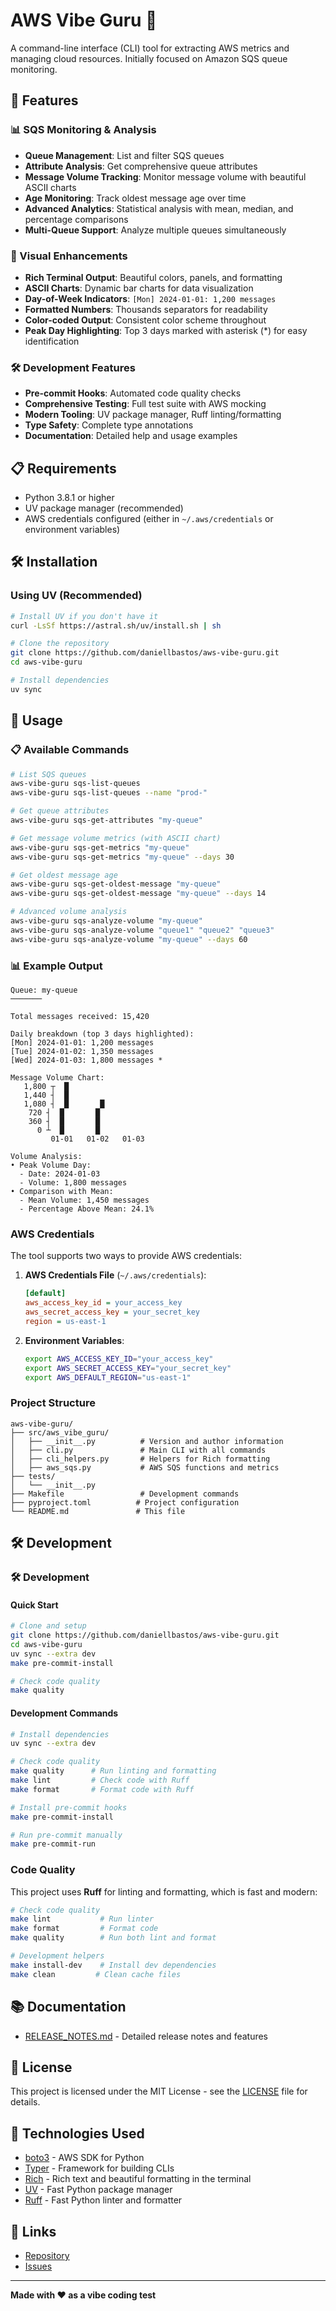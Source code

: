 # AWS Vibe Guru 🔧

A command-line interface (CLI) tool for extracting AWS metrics and managing cloud resources. Initially focused on Amazon SQS queue monitoring.

## 🚀 Features

### 📊 SQS Monitoring & Analysis
- **Queue Management**: List and filter SQS queues
- **Attribute Analysis**: Get comprehensive queue attributes
- **Message Volume Tracking**: Monitor message volume with beautiful ASCII charts
- **Age Monitoring**: Track oldest message age over time
- **Advanced Analytics**: Statistical analysis with mean, median, and percentage comparisons
- **Multi-Queue Support**: Analyze multiple queues simultaneously

### 🎨 Visual Enhancements
- **Rich Terminal Output**: Beautiful colors, panels, and formatting
- **ASCII Charts**: Dynamic bar charts for data visualization
- **Day-of-Week Indicators**: `[Mon] 2024-01-01: 1,200 messages`
- **Formatted Numbers**: Thousands separators for readability
- **Color-coded Output**: Consistent color scheme throughout
- **Peak Day Highlighting**: Top 3 days marked with asterisk (*) for easy identification

### 🛠️ Development Features
- **Pre-commit Hooks**: Automated code quality checks
- **Comprehensive Testing**: Full test suite with AWS mocking
- **Modern Tooling**: UV package manager, Ruff linting/formatting
- **Type Safety**: Complete type annotations
- **Documentation**: Detailed help and usage examples

## 📋 Requirements

- Python 3.8.1 or higher
- UV package manager (recommended)
- AWS credentials configured (either in `~/.aws/credentials` or environment variables)

## 🛠️ Installation

### Using UV (Recommended)

```bash
# Install UV if you don't have it
curl -LsSf https://astral.sh/uv/install.sh | sh

# Clone the repository
git clone https://github.com/daniellbastos/aws-vibe-guru.git
cd aws-vibe-guru

# Install dependencies
uv sync
```

## 🚀 Usage

### 📋 Available Commands

```bash
# List SQS queues
aws-vibe-guru sqs-list-queues
aws-vibe-guru sqs-list-queues --name "prod-"

# Get queue attributes
aws-vibe-guru sqs-get-attributes "my-queue"

# Get message volume metrics (with ASCII chart)
aws-vibe-guru sqs-get-metrics "my-queue"
aws-vibe-guru sqs-get-metrics "my-queue" --days 30

# Get oldest message age
aws-vibe-guru sqs-get-oldest-message "my-queue"
aws-vibe-guru sqs-get-oldest-message "my-queue" --days 14

# Advanced volume analysis
aws-vibe-guru sqs-analyze-volume "my-queue"
aws-vibe-guru sqs-analyze-volume "queue1" "queue2" "queue3"
aws-vibe-guru sqs-analyze-volume "my-queue" --days 60
```

### 📊 Example Output

```
Queue: my-queue
───────

Total messages received: 15,420

Daily breakdown (top 3 days highlighted):
[Mon] 2024-01-01: 1,200 messages
[Tue] 2024-01-02: 1,350 messages
[Wed] 2024-01-03: 1,800 messages *

Message Volume Chart:
   1,800 ┬  █
   1,440 ┤  █
   1,080 ┤  █       █
    720 ┤  █       █
    360 ┤  █       █
      0 ┴  █       █
         01-01   01-02   01-03

Volume Analysis:
• Peak Volume Day:
  - Date: 2024-01-03
  - Volume: 1,800 messages
• Comparison with Mean:
  - Mean Volume: 1,450 messages
  - Percentage Above Mean: 24.1%
```

### AWS Credentials

The tool supports two ways to provide AWS credentials:

1. **AWS Credentials File** (`~/.aws/credentials`):
   ```ini
   [default]
   aws_access_key_id = your_access_key
   aws_secret_access_key = your_secret_key
   region = us-east-1
   ```

2. **Environment Variables**:
   ```bash
   export AWS_ACCESS_KEY_ID="your_access_key"
   export AWS_SECRET_ACCESS_KEY="your_secret_key"
   export AWS_DEFAULT_REGION="us-east-1"
   ```

### Project Structure

```
aws-vibe-guru/
├── src/aws_vibe_guru/
│   ├── __init__.py          # Version and author information
│   ├── cli.py               # Main CLI with all commands
│   ├── cli_helpers.py       # Helpers for Rich formatting
│   ├── aws_sqs.py           # AWS SQS functions and metrics
├── tests/
│   └── __init__.py
├── Makefile                 # Development commands
├── pyproject.toml          # Project configuration
└── README.md               # This file
```

## 🛠️ Development

### 🛠️ Development

#### Quick Start
```bash
# Clone and setup
git clone https://github.com/daniellbastos/aws-vibe-guru.git
cd aws-vibe-guru
uv sync --extra dev
make pre-commit-install

# Check code quality
make quality
```

#### Development Commands
```bash
# Install dependencies
uv sync --extra dev

# Check code quality
make quality      # Run linting and formatting
make lint         # Check code with Ruff
make format       # Format code with Ruff

# Install pre-commit hooks
make pre-commit-install

# Run pre-commit manually
make pre-commit-run
```

### Code Quality

This project uses **Ruff** for linting and formatting, which is fast and modern:

```bash
# Check code quality
make lint           # Run linter
make format         # Format code
make quality        # Run both lint and format

# Development helpers
make install-dev    # Install dev dependencies
make clean         # Clean cache files
```

## 📚 Documentation

- [RELEASE_NOTES.md](RELEASE_NOTES.md) - Detailed release notes and features

## 📄 License

This project is licensed under the MIT License - see the [LICENSE](LICENSE) file for details.

## 🙏 Technologies Used

- [boto3](https://boto3.amazonaws.com/) - AWS SDK for Python
- [Typer](https://typer.tiangolo.com/) - Framework for building CLIs
- [Rich](https://rich.readthedocs.io/) - Rich text and beautiful formatting in the terminal
- [UV](https://github.com/astral-sh/uv) - Fast Python package manager
- [Ruff](https://github.com/astral-sh/ruff) - Fast Python linter and formatter

## 🔗 Links

- [Repository](https://github.com/daniellbastos/aws-vibe-guru)
- [Issues](https://github.com/daniellbastos/aws-vibe-guru/issues)

---

**Made with ❤️ as a vibe coding test**
